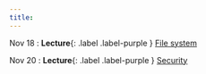 ```yaml
---
title:
---
```


Nov 18
: **Lecture**{: .label .label-purple } [File system](#)

Nov 20
: **Lecture**{: .label .label-purple } [Security](#)
